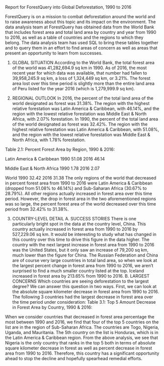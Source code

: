 Report for ForestQuery into Global
Deforestation, 1990 to 2016

ForestQuery is on a mission to combat deforestation around the world and to raise awareness about this topic and its impact on the environment. The data analysis team at ForestQuery has obtained data from the World Bank that includes forest area and total land area by country and year from 1990 to 2016, as well as a table of countries and the regions to which they belong.
The data analysis team has used SQL to bring these tables together and to query them in an effort to find areas of concern as well as areas that present an opportunity to learn from successes.

1. GLOBAL SITUATION
According to the World Bank, the total forest area of the world was 41,282,694.9 sq km in 1990. As of 2016, the most recent year for which data was available, that number had fallen to 39,958,245.9 sq km, a loss of 1,324,449 sq km, or 3.21%.
The forest area lost over this time period is slightly more than the entire land area of Peru listed for the year 2016 (which is 1,279,999.9 sq km).

2. REGIONAL OUTLOOK
In 2016, the percent of the total land area of the world designated as forest was 31.38%. The region with the highest relative forestation was Latin America & Caribbean, with 46.14%, and the region with the lowest relative forestation was Middle East & North Africa, with 2.07% forestation.
In 1990, the percent of the total land area of the world designated as forest was 32.42%. The region with the highest relative forestation was Latin America & Caribbean, with 51.08%, and the region with the lowest relative forestation was Middle East & North Africa, with 1.78% forestation.

Table 2.1: Percent Forest Area by Region, 1990 & 2016:

Latin America & Caribbean
1990  51.08
2016  46.14

Middle East & North Africa
1990  1.78
2016  2.07

World
1990  32.42
2016  31.38
The only regions of the world that decreased in percent forest area from 1990 to 2016 were Latin America & Caribbean (dropped from 51.08% to 46.14%) and Sub-Saharan Africa (30.67% to 28.79%). All other regions actually increased in forest area over this time period. However, the drop in forest area in the two aforementioned regions was so large, the percent forest area of the world decreased over this time period from 32.42% to 31.38%.

3. COUNTRY-LEVEL DETAIL 
A. SUCCESS STORIES
There is one particularly bright spot in the data at the country level, China. This country actually increased in forest area from 1990 to 2016 by 527,229.06 sq km. It would be interesting to study what has changed in this country over this time to drive this figure in the data higher. The country with the next largest increase in forest area from 1990 to 2016 was the United States, but it only saw an increase of 79,200 sq km, much lower than the figure for China.
The Russian Federation and China are of course very large countries in total land area, so when we look at the largest percent change in forest area from 1990 to 2016, we aren’t surprised to find a much smaller country listed at the top. Iceland increased in forest area by 213.65% from 1990 to 2016.
B. LARGEST CONCERNS
Which countries are seeing deforestation to the largest degree? We can answer this question in two ways. First, we can look at the absolute square kilometer decrease in forest area from 1990 to 2016. The following 3 countries had the largest decrease in forest area over the time period under consideration:
Table 3.1: Top 5 Amount Decrease in Forest Area by Country, 1990 & 2016:

When we consider countries that decreased in forest area percentage the most between 1990 and 2016, we find that four of the top 5 countries on the list are in the region of Sub-Saharan Africa. The countries are Togo, Nigeria, Uganda, and Mauritania. The 5th country on the list is Honduras, which is in the Latin America & Caribbean region.
From the above analysis, we see that Nigeria is the only country that ranks in the top 5 both in terms of absolute square kilometer decrease in forest as well as percent decrease in forest area from 1990 to 2016. Therefore, this country has a significant opportunity ahead to stop the decline and hopefully spearhead remedial efforts.
